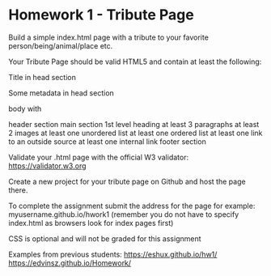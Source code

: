 # Homework 1 - Tribute Page

Build a simple index.html page with a tribute to your favorite person/being/animal/place etc.

Your Tribute Page should be valid HTML5 and contain at least the following:

Title in head section

Some metadata in head section

body with

header section
main section
1st level heading
at least 3 paragraphs
at least 2 images
at least one unordered list
at least one ordered list
at least one link to an outside source
at least one internal link
footer section

Validate your .html page with the official W3 validator:
https://validator.w3.org

Create a new project for your tribute page on Github and host the page there.

To complete the assignment submit the address for the page for example: myusername.github.io/hwork1 (remember you do not have to specify index.html as browsers look for index pages first)

CSS is optional and will not be graded for this assignment

Examples from previous students:
https://eshux.github.io/hw1/
https://edvinsz.github.io/Homework/